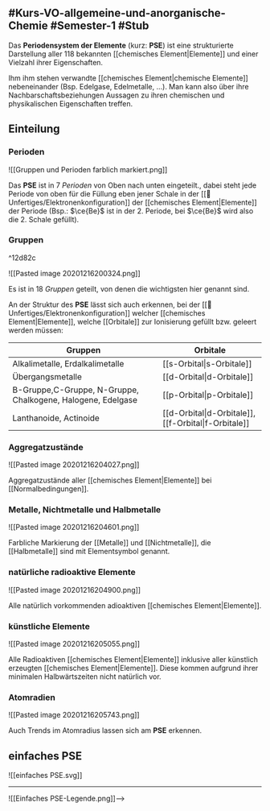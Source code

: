#Kurs-VO-allgemeine-und-anorganische-Chemie  #Semester-1
#Stub
---

Das **Periodensystem der Elemente** (kurz: **PSE**) ist eine strukturierte Darstellung aller 118 bekannten [[chemisches Element|Elemente]] und einer Vielzahl ihrer Eigenschaften.

Ihm ihm stehen verwandte [[chemisches Element|chemische Elemente]] nebeneinander (Bsp. Edelgase, Edelmetalle, …). Man kann also über ihre Nachbarschaftsbeziehungen Aussagen zu ihren chemischen und physikalischen Eigenschaften treffen.

## Einteilung

### Perioden

![[Gruppen und Perioden farblich markiert.png]]

Das **PSE** ist in 7 *Perioden* von Oben nach unten eingeteilt., dabei steht jede Periode von oben für die Füllung eben jener Schale in der [[📂Unfertiges/Elektronenkonfiguration]] der [[chemisches Element|Elemente]] der Periode (Bsp.: $\ce{Be}$ ist in der 2. Periode, bei $\ce{Be}$ wird also die 2. Schale gefüllt). 

### Gruppen

^12d82c

![[Pasted image 20201216200324.png]]

Es ist in 18 *Gruppen* geteilt, von denen die wichtigsten hier genannt sind.

An der Struktur des **PSE** lässt sich auch erkennen, bei der [[📂Unfertiges/Elektronenkonfiguration]] welcher [[chemisches Element|Elemente]], welche [[Orbitale]] zur Ionisierung gefüllt bzw. geleert werden müssen:

| Gruppen                                                     | Orbitale                  |
| ----------------------------------------------------------- | ------------------------- |
| Alkalimetalle, Erdalkalimetalle                             | [[s-Orbital\|s-Orbitale]] |
| Übergangsmetalle                                            | [[d-Orbital\|d-Orbitale]] |
| B-Gruppe,C-Gruppe, N-Gruppe, Chalkogene, Halogene, Edelgase | [[p-Orbital\|p-Orbitale]] |
| Lanthanoide, Actinoide                                      | [[d-Orbital\|d-Orbitale]], [[f-Orbital\|f-Orbitale]]|                                                            |                           |

### Aggregatzustände

![[Pasted image 20201216204027.png]]

Aggregatzustände aller [[chemisches Element|Elemente]] bei [[Normalbedingungen]].

### Metalle, Nichtmetalle und Halbmetalle

![[Pasted image 20201216204601.png]]

Farbliche Markierung der [[Metalle]] und [[Nichtmetalle]], die [[Halbmetalle]] sind mit Elementsymbol genannt.

### natürliche radioaktive Elemente

![[Pasted image 20201216204900.png]]

Alle natürlich vorkommenden adioaktiven [[chemisches Element|Elemente]].

### künstliche Elemente

![[Pasted image 20201216205055.png]]

Alle Radioaktiven [[chemisches Element|Elemente]] inklusive aller künstlich erzeugten [[chemisches Element|Elemente]].
Diese kommen aufgrund ihrer minimalen Halbwärtszeiten nicht natürlich vor.

### Atomradien

![[Pasted image 20201216205743.png]]

Auch Trends im Atomradius lassen sich am **PSE** erkennen.

## einfaches PSE

![[einfaches PSE.svg]]

---

![[Einfaches PSE-Legende.png]]-->
